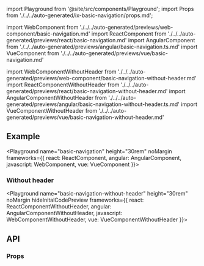 import Playground from '@site/src/components/Playground';
import Props from './../../auto-generated/ix-basic-navigation/props.md';

import WebComponent from './../../auto-generated/previews/web-component/basic-navigation.md'
import ReactComponent from './../../auto-generated/previews/react/basic-navigation.md'
import AngularComponent from './../../auto-generated/previews/angular/basic-navigation.ts.md'
import VueComponent from './../../auto-generated/previews/vue/basic-navigation.md'

import WebComponentWithoutHeader from './../../auto-generated/previews/web-component/basic-navigation-without-header.md'
import ReactComponentWithoutHeader from './../../auto-generated/previews/react/basic-navigation-without-header.md'
import AngularComponentWithoutHeader from './../../auto-generated/previews/angular/basic-navigation-without-header.ts.md'
import VueComponentWithoutHeader from './../../auto-generated/previews/vue/basic-navigation-without-header.md'

## Example

<Playground
name="basic-navigation" height="30rem" noMargin
frameworks={{
  react: ReactComponent,
  angular: AngularComponent,
  javascript: WebComponent,
  vue: VueComponent
}}></Playground>

### Without header

<Playground
name="basic-navigation-without-header" height="30rem" noMargin
hideInitalCodePreview
frameworks={{
  react: ReactComponentWithoutHeader,
  angular: AngularComponentWithoutHeader,
  javascript: WebComponentWithoutHeader,
  vue: VueComponentWithoutHeader
}}></Playground>

## API

### Props

<Props />
